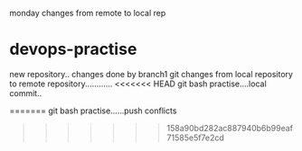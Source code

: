 monday changes from remote to local rep
# devops-practise
new repository..
changes done by branch1
git changes from local repository to remote repository............
<<<<<<< HEAD
git bash practise....local commit..

=======
git bash practise......push conflicts
>>>>>>> 158a90bd282ac887940b6b99eaf71585e5f7e2cd





